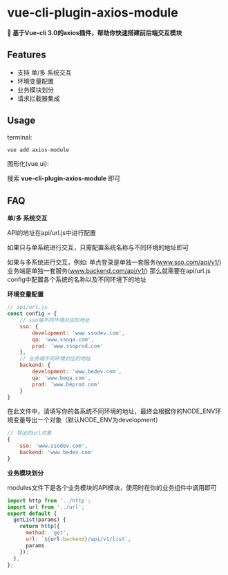 # vue-cli-plugin-axios-module
**:rocket: 基于Vue-cli 3.0的axios插件，帮助你快速搭建前后端交互模块**

## Features
* 支持 单/多 系统交互
* 环境变量配置
* 业务模块划分
* 请求拦截器集成

## Usage
terminal:
```javascript
vue add axios-module
```
图形化(vue ui):

搜索 **vue-cli-plugin-axios-module** 即可

## FAQ
**单/多 系统交互**

API的地址在api/url.js中进行配置

如果只与单系统进行交互，只需配置系统名称与不同环境的地址即可

如果与多系统进行交互，例如:
单点登录是单独一套服务(www.sso.com/api/v1/)
业务端是单独一套服务(www.backend.com/api/v1/)
那么就需要在api/url.js config中配置各个系统的名称以及不同环境下的地址


**环境变量配置**
```javascript
// api/url.js
const config = {
	// sso端不同环境对应的地址
	sso: {
		development: 'www.ssodev.com',
		qa: 'www.ssoqa.com',
		prod: 'www.ssoprod.com'
	},
	// 业务端不同环境对应的地址
	backend: {
		development: 'www.bedev.com',
		qa: 'www.beqa.com',
		prod: 'www.beprod.com'
	}
}
```
在此文件中，请填写你的各系统不同环境的地址，最终会根据你的NODE_ENV环境变量导出一个对象（默认NODE_ENV为development）
```javascript
// 导出的url对象
{
	sso: 'www.ssodev.com',
	backend: 'www.bedev.com'
}
```
**业务模块划分**

modules文件下是各个业务模块的API模块，使用时在你的业务组件中调用即可
```javascript
import http from '../http';
import url from '../url';
export default {
  getList(params) {
    return http({
      method: 'get',
      url: `${url.backend}/api/v1/list`,
      params
    });
  },
};
```




